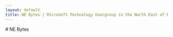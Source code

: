 ```yaml
---
layout: default
title: NE Bytes | Microsoft Technology Usergroup in the North East of England
---
```

<section class="section">
  <div class="container">
    # NE Bytes
  </div>
</section>  
